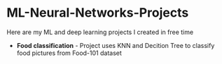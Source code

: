 # ML-Neural-Networks-Projects
Here are my ML and deep learning projects I created in free time

- **Food classification** - Project uses KNN and Decition Tree to classify food pictures from Food-101 dataset
